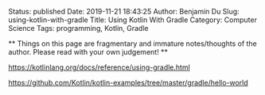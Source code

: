 Status: published
Date: 2019-11-21 18:43:25
Author: Benjamin Du
Slug: using-kotlin-with-gradle
Title: Using Kotlin With Gradle
Category: Computer Science
Tags: programming, Kotlin, Gradle

**
Things on this page are fragmentary and immature notes/thoughts of the author.
Please read with your own judgement!
**

https://kotlinlang.org/docs/reference/using-gradle.html

https://github.com/Kotlin/kotlin-examples/tree/master/gradle/hello-world
